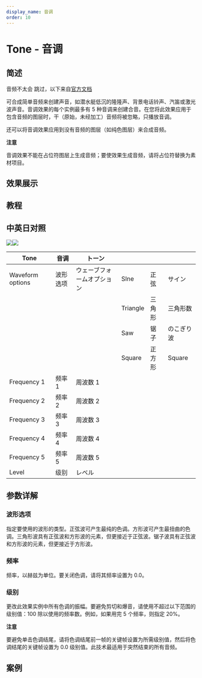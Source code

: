 ```yaml
---
display_name: 音调
order: 10
---
```


# Tone - 音调

## 简述

音频不太会 跳过，以下来自[官方文档](https://helpx.adobe.com/cn/after-effects/using/audio-effects.html)

可合成简单音频来创建声音，如潜水艇低沉的隆隆声、背景电话铃声、汽笛或激光波声音。音调效果的每个实例最多有 5
种音调来创建合音。在您将此效果应用于包含音频的图层时，干（原始，未经加工）音频将被忽略，只播放音调。

还可以将音调效果应用到没有音频的图层（如纯色图层）来合成音频。

**注意**

音调效果不能在占位符图层上生成音频；要使效果生成音频，请将占位符替换为素材项目。

## 效果展示

## 教程

## 中英日对照

![](https://mir.yuelili.com/user/AE/effects/AE-Effects-Audio-Tone.png)![](https://mir.yuelili.com/user/AE/effects/AE-Effects-Audio-Tone_cn.png)

| Tone             | 音调     | トーン                     |          |        |            |
| ---------------- | -------- | -------------------------- | -------- | ------ | ---------- |
| Waveform options | 波形选项 | ウェーブフォームオプション | SIne     | 正弦   | サイン     |
|                  |          |                            | Triangle | 三角形 | 三角形数   |
|                  |          |                            | Saw      | 锯子   | のこぎり波 |
|                  |          |                            | Square   | 正方形 | Square     |
| Frequency 1      | 频率 1   | 周波数 1                   |          |        |            |
| Frequency 2      | 频率 2   | 周波数 2                   |          |        |            |
| Frequency 3      | 频率 3   | 周波数 3                   |          |        |            |
| Frequency 4      | 频率 4   | 周波数 4                   |          |        |            |
| Frequency 5      | 频率 5   | 周波数 5                   |          |        |            |
| Level            | 级别     | レベル                     |          |        |            |

## 参数详解

### 波形选项

指定要使用的波形的类型。正弦波可产生最纯的色调。方形波可产生最扭曲的色调。三角形波具有正弦波和方形波的元素，但更接近于正弦波。锯子波具有正弦波和方形波的元素，但更接近于方形波。

### 频率

频率，以赫兹为单位。要关闭色调，请将其频率设置为 0.0。

### 级别

更改此效果实例中所有色调的振幅。要避免剪切和爆音，请使用不超过以下范围的级别值：100 除以使用的频率数。例如，如果用完 5 个频率，则指定 20%。

**注意**

要避免单击色调结尾，请将色调结尾前一帧的关键帧设置为所需级别值，然后将色调结尾的关键帧设置为 0.0 级别值。此技术最适用于突然结束的所有音频。

## 案例
